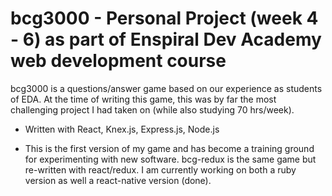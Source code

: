 # bcg3000 - Personal Project (week 4 - 6) as part of Enspiral Dev Academy web development course

bcg3000 is a questions/answer game based on our experience as students of EDA. At the time of writing this game, this was by far the most challenging project I had taken on (while also studying 70 hrs/week).

* Written with React, Knex.js, Express.js, Node.js 

* This is the first version of my game and has become a training ground for experimenting with new software. bcg-redux is the same game but re-written with react/redux. I am currently working on both a ruby version as well a react-native version (done).

